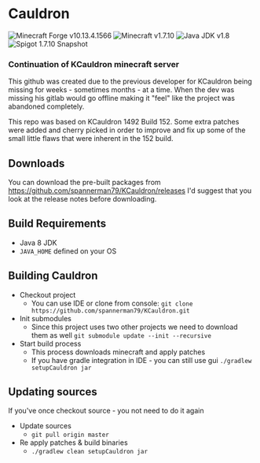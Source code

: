 # Cauldron 

![Minecraft Forge v10.13.4.1566][forge]
![Minecraft v1.7.10][mc]
![Java JDK v1.8][java]
![Spigot 1.7.10 Snapshot ][spigot]

### Continuation of KCauldron minecraft server

This github was created due to the previous developer for KCauldron being missing for weeks - sometimes months - at a time.  When the dev was missing his gitlab would go offline making it "feel" like the project was abandoned completely.

This repo was based on KCauldron 1492 Build 152.  Some extra patches were added and cherry picked in order to improve and fix up some of the small little flaws that were inherent in the 152 build.

## Downloads
You can download the pre-built packages from https://github.com/spannerman79/KCauldron/releases
I'd suggest that you look at the release notes before downloading.


## Build Requirements
* Java 8 JDK
* `JAVA_HOME` defined on your OS

## Building Cauldron
* Checkout project
  * You can use IDE or clone from console:
  `git clone https://github.com/spannerman79/KCauldron.git`
* Init submodules
  * Since this project uses two other projects we need to download them as well
  `git submodule update --init --recursive`
* Start build process
  * This process downloads minecraft and apply patches
  * If you have gradle integration in IDE - you can still use gui
  `./gradlew setupCauldron jar`

## Updating sources
If you've once checkout source - you not need to do it again
* Update sources
  * `git pull origin master`
* Re apply patches & build binaries
  * `./gradlew clean setupCauldron jar`

[forge]: https://img.shields.io/badge/Minecraft%20Forge-v10.13.4.1566-green.svg "Minecraft Forge v10.13.4.1566"
[mc]: https://img.shields.io/badge/Minecraft-v1.7.10-green.svg "Minecraft 1.7.10"
[java]: https://img.shields.io/badge/Java%20JDK-v1.8-blue.svg "Java JDK 8"
[spigot]: https://img.shields.io/badge/Spigot-v1.7.10--R0.1--SNAPSHOT-lightgrey.svg "Spigot R0.1 Snapshot"